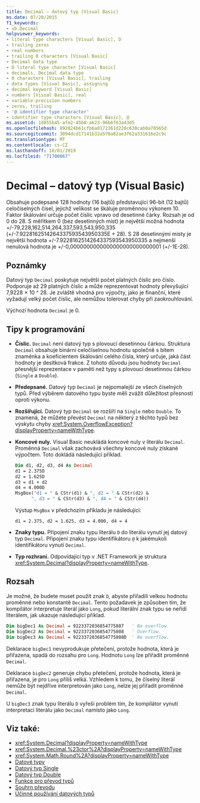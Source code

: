 ```yaml
---
title: Decimal – datový typ (Visual Basic)
ms.date: 07/20/2015
f1_keywords:
- vb.Decimal
helpviewer_keywords:
- literal type characters [Visual Basic], D
- trailing zeros
- real numbers
- trailing 0 characters [Visual Basic]
- Decimal data type
- D literal type character [Visual Basic]
- decimals, Decimal data type
- 0 characters [Visual Basic], trailing
- data types [Visual Basic], assigning
- decimal keyword [Visual Basic]
- numbers [Visual Basic], real
- variable-precision numbers
- zeros, trailing
- '@ identifier type character'
- identifier type characters [Visual Basic], @
ms.assetid: 1d855b45-afe2-45b0-a623-96b6f63a43d5
ms.openlocfilehash: 892824b61cfb6a0172361d220c638cab0a78565d
ms.sourcegitcommit: 3094dcd17141b32a570a82ae3f62a331616e2c9c
ms.translationtype: MT
ms.contentlocale: cs-CZ
ms.lasthandoff: 10/01/2019
ms.locfileid: "71700867"
---
```

# <a name="decimal-data-type-visual-basic"></a>Decimal – datový typ (Visual Basic)

Obsahuje podepsané 128 hodnoty (16 bajtů) představující 96-bit (12 bajtů) celočíselných čísel, jejichž velikost se škáluje proměnnou výkonem 10. Faktor škálování určuje počet číslic vpravo od desetinné čárky. Rozsah je od 0 do 28. S měřítkem 0 (bez desetinných míst) je největší možná hodnota +/-79,228,162,514,264,337,593,543,950,335 (+/-7.9228162514264337593543950335E + 28). S 28 desetinnými místy je největší hodnota +/-7.9228162514264337593543950335 a nejmenší nenulová hodnota je +/-0,0000000000000000000000000001 (+/-1E-28).

## <a name="remarks"></a>Poznámky

Datový typ `Decimal` poskytuje největší počet platných číslic pro číslo. Podporuje až 29 platných číslic a může reprezentovat hodnoty převyšující 7,9228 × 10 ^ 28. Je zvláště vhodná pro výpočty, jako je finanční, které vyžadují velký počet číslic, ale nemůžou tolerovat chyby při zaokrouhlování.

Výchozí hodnota `Decimal` je 0.

## <a name="programming-tips"></a>Tipy k programování

- **Číslic.** `Decimal` není datový typ s plovoucí desetinnou čárkou. Struktura `Decimal` obsahuje binární celočíselnou hodnotu společně s bitem znaménka a koeficientem škálování celého čísla, který určuje, jaká část hodnoty je desítková frakce. Z tohoto důvodu jsou hodnoty `Decimal` přesnější reprezentace v paměti než typy s plovoucí desetinnou čárkou (`Single` a `Double`).

- **Předepsané.** Datový typ `Decimal` je nejpomalejší ze všech číselných typů. Před výběrem datového typu byste měli zvážit důležitost přesnosti oproti výkonu.

- **Rozšiřující.** Datový typ `Decimal` se rozšíří na `Single` nebo `Double`. To znamená, že můžete převést `Decimal` na některý z těchto typů bez výskytu chyby <xref:System.OverflowException?displayProperty=nameWithType>.

- **Koncové nuly.** Visual Basic neukládá koncové nuly v literálu `Decimal`. Proměnná `Decimal` však zachovává všechny koncové nuly získané výpočtem. Toto dokládá následující příklad.

  ```vb
  Dim d1, d2, d3, d4 As Decimal
  d1 = 2.375D
  d2 = 1.625D
  d3 = d1 + d2
  d4 = 4.000D
  MsgBox("d1 = " & CStr(d1) & ", d2 = " & CStr(d2) &
        ", d3 = " & CStr(d3) & ", d4 = " & CStr(d4))
  ```

  Výstup `MsgBox` v předchozím příkladu je následující:

  ```console
  d1 = 2.375, d2 = 1.625, d3 = 4.000, d4 = 4
  ```

- **Znaky typu.** Připojení znaku typu literálu `D` do literálu vynutí jej datový typ `Decimal`. Připojení znaku typu identifikátoru `@` k jakémukoli identifikátoru vynutí `Decimal`.

- **Typ rozhraní.** Odpovídající typ v .NET Framework je struktura <xref:System.Decimal?displayProperty=nameWithType>.

## <a name="range"></a>Rozsah
 Je možné, že budete muset použít znak `D`, abyste přiřadili velkou hodnotu proměnné nebo konstantě `Decimal`. Tento požadavek je způsoben tím, že kompilátor interpretuje literál jako `Long`, pokud literální znak typu se neřídí literálem, jak ukazuje následující příklad.

```vb
Dim bigDec1 As Decimal = 9223372036854775807   ' No overflow.
Dim bigDec2 As Decimal = 9223372036854775808   ' Overflow.
Dim bigDec3 As Decimal = 9223372036854775808D  ' No overflow.
```

Deklarace `bigDec1` nevyprodukuje přetečení, protože hodnota, která je přiřazena, spadá do rozsahu pro `Long`. Hodnotu `Long` lze přiřadit proměnné `Decimal`.

Deklarace `bigDec2` generuje chybu přetečení, protože hodnota, která je přiřazena, je pro `Long` příliš velká. Vzhledem k tomu, že číselný literál nemůže být nejdříve interpretován jako `Long`, nelze jej přiřadit proměnné `Decimal`.

U `bigDec3` znak typu literálu `D` vyřeší problém tím, že kompilátor vynutí interpretaci literálu jako `Decimal` namísto jako `Long`.

## <a name="see-also"></a>Viz také:

- <xref:System.Decimal?displayProperty=nameWithType>
- <xref:System.Decimal.%23ctor%2A?displayProperty=nameWithType>
- <xref:System.Math.Round%2A?displayProperty=nameWithType>
- [Datové typy](../../../visual-basic/language-reference/data-types/index.md)
- [Datový typ Single](../../../visual-basic/language-reference/data-types/single-data-type.md)
- [Datový typ Double](../../../visual-basic/language-reference/data-types/double-data-type.md)
- [Funkce pro převod typů](../../../visual-basic/language-reference/functions/type-conversion-functions.md)
- [Souhrn převodu](../../../visual-basic/language-reference/keywords/conversion-summary.md)
- [Účinné používání datových typů](../../../visual-basic/programming-guide/language-features/data-types/efficient-use-of-data-types.md)
